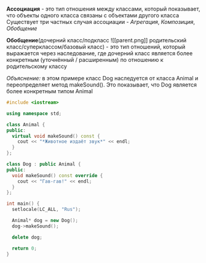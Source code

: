 **Ассоциация** - это тип отношения между классами, который показывает, что объекты одного класса связаны с объектами другого класса
Существует три частных случая ассоциации - *Агрегация*, *Композиция*, *Обобщение*

**Обобщение**(дочерний класс/подкласс ![[parent.png]] родительский класс/суперклассом/базовый класс) - это тип отношений, который выражается через наследование, где дочерний класс является более конкретным (уточнённый / расширенным) по отношению к родительскому классу

*Объяснение:* в этом примере класс Dog наследуется от класса Animal и переопределяет метод makeSound(). Это показывает, что Dog является более конкретным типом Animal

```cpp
#include <iostream>

using namespace std;

class Animal {
public:
  virtual void makeSound() const {
    cout << "*Животное издаёт звук*" << endl;
  }
};

class Dog : public Animal {
public:
  void makeSound() const override {
    cout << "Гав-гав!" << endl;
  }
};

int main() {
  setlocale(LC_ALL, "Rus");

  Animal* dog = new Dog();
  dog->makeSound();

  delete dog;

  return 0;
}
```